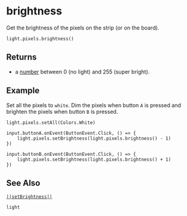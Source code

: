 # brightness

Get the brightness of the pixels on the strip (or on the board).

```sig
light.pixels.brightness()
```

## Returns

* a [number](/types/number) between 0 (no light) and 255 (super bright). 

## Example

Set all the pixels to ``white``. Dim the pixels when button `A` is pressed and
brighten the pixels when button `B` is pressed.

```blocks
light.pixels.setAll(Colors.White)

input.buttonA.onEvent(ButtonEvent.Click, () => {
    light.pixels.setBrightness(light.pixels.brightness() - 1)
})

input.buttonB.onEvent(ButtonEvent.Click, () => {
    light.pixels.setBrightness(light.pixels.brightness() + 1)
})
```

## See Also

[``||setBrightness||``](/reference/light/set-brightness)

```package
light
```
